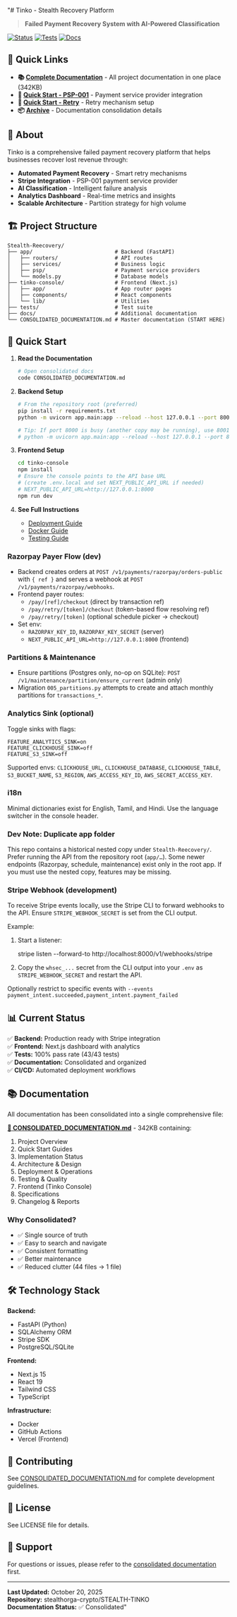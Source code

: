 "# Tinko - Stealth Recovery Platform

> **Failed Payment Recovery System with AI-Powered Classification**

[![Status](https://img.shields.io/badge/Status-Production%20Ready-success)](.)
[![Tests](https://img.shields.io/badge/Tests-Passing-brightgreen)](.)
[![Docs](https://img.shields.io/badge/Docs-Consolidated-blue)](./CONSOLIDATED_DOCUMENTATION.md)

## 🚀 Quick Links

- **📚 [Complete Documentation](./CONSOLIDATED_DOCUMENTATION.md)** - All project documentation in one place (342KB)
- **🎯 [Quick Start - PSP-001](./CONSOLIDATED_DOCUMENTATION.md#psp-001-quick-start)** - Payment service provider integration
- **🔄 [Quick Start - Retry](./CONSOLIDATED_DOCUMENTATION.md#retry-quick-start)** - Retry mechanism setup
- **📦 [Archive](./CONSOLIDATION_SUMMARY.md)** - Documentation consolidation details

## 📖 About

Tinko is a comprehensive failed payment recovery platform that helps businesses recover lost revenue through:

- **Automated Payment Recovery** - Smart retry mechanisms
- **Stripe Integration** - PSP-001 payment service provider
- **AI Classification** - Intelligent failure analysis
- **Analytics Dashboard** - Real-time metrics and insights
- **Scalable Architecture** - Partition strategy for high volume

## 🏗️ Project Structure

```
Stealth-Reecovery/
├── app/                          # Backend (FastAPI)
│   ├── routers/                  # API routes
│   ├── services/                 # Business logic
│   ├── psp/                      # Payment service providers
│   └── models.py                 # Database models
├── tinko-console/                # Frontend (Next.js)
│   ├── app/                      # App router pages
│   ├── components/               # React components
│   └── lib/                      # Utilities
├── tests/                        # Test suite
├── docs/                         # Additional documentation
└── CONSOLIDATED_DOCUMENTATION.md # Master documentation (START HERE)
```

## 🎯 Quick Start

1. **Read the Documentation**

   ```bash
   # Open consolidated docs
   code CONSOLIDATED_DOCUMENTATION.md
   ```

2. **Backend Setup**

   ```bash
   # From the repository root (preferred)
   pip install -r requirements.txt
   python -m uvicorn app.main:app --reload --host 127.0.0.1 --port 8000

   # Tip: If port 8000 is busy (another copy may be running), use 8001
   # python -m uvicorn app.main:app --reload --host 127.0.0.1 --port 8001
   ```

3. **Frontend Setup**

   ```bash
   cd tinko-console
   npm install
   # Ensure the console points to the API base URL
   # (create .env.local and set NEXT_PUBLIC_API_URL if needed)
   # NEXT_PUBLIC_API_URL=http://127.0.0.1:8000
   npm run dev
   ```

4. **See Full Instructions**
   - [Deployment Guide](./CONSOLIDATED_DOCUMENTATION.md#deployment--operations)
   - [Docker Guide](./CONSOLIDATED_DOCUMENTATION.md#docker-guide)
   - [Testing Guide](./CONSOLIDATED_DOCUMENTATION.md#testing--quality)

### Razorpay Payer Flow (dev)

- Backend creates orders at `POST /v1/payments/razorpay/orders-public` with `{ ref }` and serves a webhook at `POST /v1/payments/razorpay/webhooks`.
- Frontend payer routes:
  - `/pay/[ref]/checkout` (direct by transaction ref)
  - `/pay/retry/[token]/checkout` (token-based flow resolving ref)
  - `/pay/retry/[token]` (optional schedule picker → checkout)
- Set env:
  - `RAZORPAY_KEY_ID`, `RAZORPAY_KEY_SECRET` (server)
  - `NEXT_PUBLIC_API_URL=http://127.0.0.1:8000` (frontend)

### Partitions & Maintenance

- Ensure partitions (Postgres only, no-op on SQLite): `POST /v1/maintenance/partition/ensure_current` (admin only)
- Migration `005_partitions.py` attempts to create and attach monthly partitions for `transactions_*`.

### Analytics Sink (optional)

Toggle sinks with flags:

```
FEATURE_ANALYTICS_SINK=on
FEATURE_CLICKHOUSE_SINK=off
FEATURE_S3_SINK=off
```

Supported envs: `CLICKHOUSE_URL`, `CLICKHOUSE_DATABASE`, `CLICKHOUSE_TABLE`, `S3_BUCKET_NAME`, `S3_REGION`, `AWS_ACCESS_KEY_ID`, `AWS_SECRET_ACCESS_KEY`.

### i18n

Minimal dictionaries exist for English, Tamil, and Hindi. Use the language switcher in the console header.

### Dev Note: Duplicate app folder

This repo contains a historical nested copy under `Stealth-Reecovery/`. Prefer running the API from the repository root (`app/…`). Some newer endpoints (Razorpay, schedule, maintenance) exist only in the root app. If you must use the nested copy, features may be missing.

### Stripe Webhook (development)

To receive Stripe events locally, use the Stripe CLI to forward webhooks to the API. Ensure `STRIPE_WEBHOOK_SECRET` is set from the CLI output.

Example:

1. Start a listener:

   stripe listen --forward-to http://localhost:8000/v1/webhooks/stripe

2. Copy the `whsec_...` secret from the CLI output into your `.env` as `STRIPE_WEBHOOK_SECRET` and restart the API.

Optionally restrict to specific events with `--events payment_intent.succeeded,payment_intent.payment_failed`

## 📊 Current Status

✅ **Backend:** Production ready with Stripe integration  
✅ **Frontend:** Next.js dashboard with analytics  
✅ **Tests:** 100% pass rate (43/43 tests)  
✅ **Documentation:** Consolidated and organized  
✅ **CI/CD:** Automated deployment workflows

## 📚 Documentation

All documentation has been consolidated into a single comprehensive file:

**[📖 CONSOLIDATED_DOCUMENTATION.md](./CONSOLIDATED_DOCUMENTATION.md)** - 342KB containing:

1. Project Overview
2. Quick Start Guides
3. Implementation Status
4. Architecture & Design
5. Deployment & Operations
6. Testing & Quality
7. Frontend (Tinko Console)
8. Specifications
9. Changelog & Reports

### Why Consolidated?

- ✅ Single source of truth
- ✅ Easy to search and navigate
- ✅ Consistent formatting
- ✅ Better maintenance
- ✅ Reduced clutter (44 files → 1 file)

## 🛠️ Technology Stack

**Backend:**

- FastAPI (Python)
- SQLAlchemy ORM
- Stripe SDK
- PostgreSQL/SQLite

**Frontend:**

- Next.js 15
- React 19
- Tailwind CSS
- TypeScript

**Infrastructure:**

- Docker
- GitHub Actions
- Vercel (Frontend)

## 🤝 Contributing

See [CONSOLIDATED_DOCUMENTATION.md](./CONSOLIDATED_DOCUMENTATION.md) for complete development guidelines.

## 📝 License

See LICENSE file for details.

## 📧 Support

For questions or issues, please refer to the [consolidated documentation](./CONSOLIDATED_DOCUMENTATION.md) first.

---

**Last Updated:** October 20, 2025  
**Repository:** stealthorga-crypto/STEALTH-TINKO  
**Documentation Status:** ✅ Consolidated"
